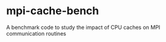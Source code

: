 mpi-cache-bench
===============

A benchmark code to study the impact of CPU caches on MPI communication routines